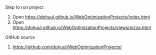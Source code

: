 Step to run project
1. Open https://dohuul.github.io/WebOptimizationProjects/index.html
2. Open https://dohuul.github.io/WebOptimizationProjects/views/pizza.html


GitHub source
1. https://github.com/dohuul/WebOptimizationProjects/